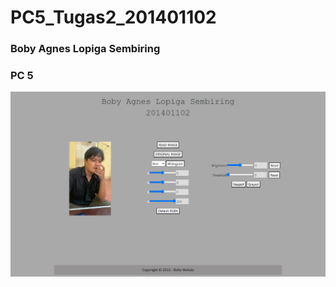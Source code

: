 # PC5_Tugas2_201401102
### Boby Agnes Lopiga Sembiring
### PC 5

![image](https://github.com/BobySembiring/PC5_Tugas2_201401102/blob/main/Screenshot(2).png)
